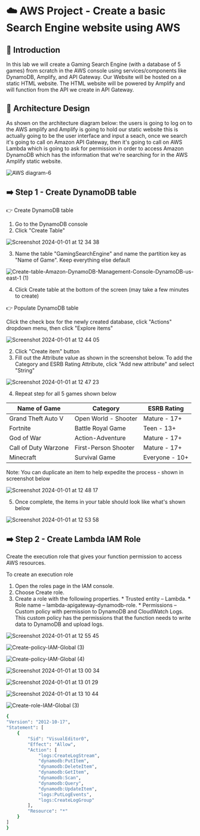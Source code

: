 # ☁️ AWS Project - Create a basic Search Engine website using AWS

## 📄 Introduction

In this lab we will create a Gaming Search Engine (with a database of 5 games) from scratch in the AWS console using services/components like DynamoDB, Amplify, and API Gateway. Our Website will be hosted on a static HTML website. The HTML website will be powered by Amplify and will function from the API we create in API Gateway.


## 📐 Architecture Design


As shown on the architecture diagram below: the users is going to log on to the AWS amplify and Amplify is going to hold our static website this is actually going to be the user interface and input a seach, once we search it's going to call on Amazon API Gateway, then it's going to call on AWS Lambda which is going to ask for permission in order to access Amazon DynamoDB which has the information that we're searching for in the AWS Amplify static website.

![AWS diagram-6](https://github.com/julien-muke/Search-Engine-Website-using-AWS/assets/110755734/1ceb6f26-78b9-4e23-ba9a-ffa088b395b1)



## ➡️ Step 1 - Create DynamoDB table

👉 Create DynamoDB table

1. Go to the DynamoDB console
2. Click "Create Table"


![Screenshot 2024-01-01 at 12 34 38](https://github.com/julien-muke/Search-Engine-Website-using-AWS/assets/110755734/8eacb8e8-ca9a-4efd-8ba9-7832d3eebf46)



3. Name the table "GamingSearchEngine" and name the partition key as "Name of Game". Keep everything else default


![Create-table-Amazon-DynamoDB-Management-Console-DynamoDB-us-east-1 (1)](https://github.com/julien-muke/Search-Engine-Website-using-AWS/assets/110755734/6f6f4acc-e31e-49b6-8055-0f2afaaaa125)



4. Click Create table at the bottom of the screen (may take a few minutes to create)



👉 Populate DynamoDB table

Click the check box for the newly created database, click "Actions" dropdown menu, then click "Explore items"


![Screenshot 2024-01-01 at 12 44 05](https://github.com/julien-muke/Search-Engine-Website-using-AWS/assets/110755734/14fe9fa7-cc1a-422c-8a8b-f9d40de92760)



2. Click "Create item" button
3. Fill out the Attribute value as shown in the screenshot below. To add the Category and ESRB Rating Attribute, click "Add new attribute" and select "String"



![Screenshot 2024-01-01 at 12 47 23](https://github.com/julien-muke/Search-Engine-Website-using-AWS/assets/110755734/294dbdfa-58e0-40cc-bb38-dd440573300b)




4. Repeat step for all 5 games shown below


| Name of Game | Category | ESRB Rating |
|--------------|----------|------------|
| Grand Theft Auto V | Open World - Shooter | Mature - 17+ |
| Fortnite | Battle Royal Game | Teen - 13+ |
| God of War | Action-Adventure | Mature - 17+ |
| Call of Duty Warzone | First-Person Shooter | Mature - 17+ |
| Minecraft | Survival Game | Everyone - 10+ |



Note: You can duplicate an item to help expedite the process - shown in screenshot below 


![Screenshot 2024-01-01 at 12 48 17](https://github.com/julien-muke/Search-Engine-Website-using-AWS/assets/110755734/a490ee55-aca0-4dad-b6db-c7885787d927)



5. Once complete, the items in your table should look like what's shown below



![Screenshot 2024-01-01 at 12 53 58](https://github.com/julien-muke/Search-Engine-Website-using-AWS/assets/110755734/f2608c8a-ca46-4bd7-bde9-ace52bf546df)



## ➡️ Step 2 - Create Lambda IAM Role

Create the execution role that gives your function permission to access AWS resources.

To create an execution role

1. Open the roles page in the IAM console.
2. Choose Create role.
3. Create a role with the following properties.
        * Trusted entity – Lambda.
        * Role name – lambda-apigateway-dynamodb-role.
        * Permissions – Custom policy with permission to DynamoDB and CloudWatch Logs. This custom policy has the permissions that the function needs to write data to DynamoDB and upload logs.


![Screenshot 2024-01-01 at 12 55 45](https://github.com/julien-muke/Search-Engine-Website-using-AWS/assets/110755734/dc60c1c1-23bb-4fe0-8882-db00d51654db)



![Create-policy-IAM-Global (3)](https://github.com/julien-muke/Search-Engine-Website-using-AWS/assets/110755734/1fafa468-72e9-42f3-a819-f83f4d16743b)



![Create-policy-IAM-Global (4)](https://github.com/julien-muke/Search-Engine-Website-using-AWS/assets/110755734/c2df491e-81b5-49a4-9c56-829cbaa12c7d)




![Screenshot 2024-01-01 at 13 00 34](https://github.com/julien-muke/Search-Engine-Website-using-AWS/assets/110755734/ca7fec1e-ed53-4be7-9cea-dae928c0d283)



![Screenshot 2024-01-01 at 13 01 29](https://github.com/julien-muke/Search-Engine-Website-using-AWS/assets/110755734/3bb32d38-8ef1-47c2-ac34-7136c129c9df)




![Screenshot 2024-01-01 at 13 10 44](https://github.com/julien-muke/Search-Engine-Website-using-AWS/assets/110755734/e6ab0780-fc52-470a-9789-a25d1510cc39)



![Create-role-IAM-Global (3)](https://github.com/julien-muke/Search-Engine-Website-using-AWS/assets/110755734/3cfd440d-b678-4d11-b3af-bf0ac3d893ec)






```bash
{
"Version": "2012-10-17",
"Statement": [
    {
        "Sid": "VisualEditor0",
        "Effect": "Allow",
        "Action": [
            "logs:CreateLogStream",
            "dynamodb:PutItem",
            "dynamodb:DeleteItem",
            "dynamodb:GetItem",
            "dynamodb:Scan",
            "dynamodb:Query",
            "dynamodb:UpdateItem",
            "logs:PutLogEvents",
            "logs:CreateLogGroup"
        ],
        "Resource": "*"
    }
]
}
```

